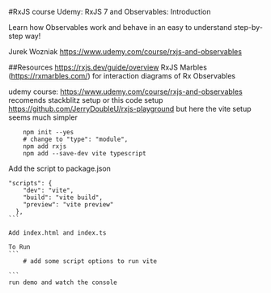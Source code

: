 #RxJS course
Udemy: RxJS 7 and Observables: Introduction

Learn how Observables work and behave in an easy to understand step-by-step way!

Jurek Wozniak
https://www.udemy.com/course/rxjs-and-observables

##Resources
https://rxjs.dev/guide/overview
RxJS Marbles (https://rxmarbles.com/) for interaction diagrams of Rx Observables

udemy course: https://www.udemy.com/course/rxjs-and-observables recomends stackblitz setup or this code setup https://github.com/JerryDoubleU/rxjs-playground but here the vite setup seems much simpler

```
    npm init --yes
    # change to "type": "module",
    npm add rxjs
    npm add --save-dev vite typescript
```

Add the script to package.json

````
"scripts": {
    "dev": "vite",
    "build": "vite build",
    "preview": "vite preview"
  },
```

Add index.html and index.ts

To Run
```
    # add some script options to run vite

```
run demo and watch the console
